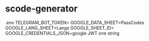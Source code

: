 # scode-generator

.env
TELEGRAM_BOT_TOKEN=
GOOGLE_DATA_SHEET=PassCodes
GOOGLE_LANG_SHEET=Langs
GOOGLE_SHEET_ID=
GOOGLE_CREDENTIALS_JSON=google JWT one string
